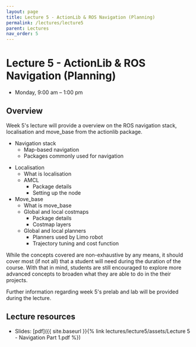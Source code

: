 ```yaml
---
layout: page
title: Lecture 5 - ActionLib & ROS Navigation (Planning)
permalink: /lectures/lecture5
parent: Lectures
nav_order: 5
---
```


# **Lecture 5 - ActionLib & ROS Navigation (Planning)**

- Monday, 9:00 am – 1:00 pm

## **Overview**

Week 5's lecture will provide a overview on the ROS navigation stack, localisation and move_base from the actionlib package.

- Navigation stack
  - Map-based navigation
  - Packages commonly used for navigation

* Localisation
  - What is localisation
  - AMCL
    - Package details
    - Setting up the node
* Move_base
  - What is move_base
  - Global and local costmaps
    - Package details
    - Costmap layers
  - Global and local planners
    - Planners used by Limo robot
    - Trajectory tuning and cost function

While the concepts covered are non-exhaustive by any means, it should cover most (if not all) that a student will need during the duration of the course. With that in mind, students are still encouraged to explore more advanced concepts to broaden what they are able to do in the their projects.

Further information regarding week 5's prelab and lab will be provided during the lecture.

## **Lecture resources**
* Slides: [pdf]({{ site.baseurl }}{% link lectures/lecture5/assets/Lecture 5 - Navigation Part 1.pdf %})
